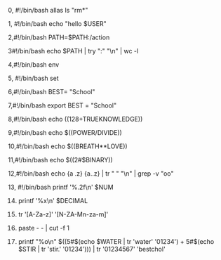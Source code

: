 0, #!/bin/bash
allas ls "rm*"

1, #!/bin/bash
echo "hello  $USER"

2,#!/bin/bash
PATH=$PATH:/action 

3#!/bin/bash 
echo  $PATH | try ":"  "\n" | wc -l
 
4,#!/bin/bash
env

5, #!/bin/bash 
set

6,#!/bin/bash
BEST= "School"

7,#!/bin/bash
export BEST = "School"

8,#!/bin/bash
echo $((128+$TRUEKNOWLEDGE))

9,#!/bin/bash
echo $((POWER/DIVIDE))

10,#!/bin/bash
echo $((BREATH**LOVE))

11,#!/bin/bash
echo $((2#$BINARY))

12,#!/bin/bash 
echo {a .z} {a..z} | tr  " " "\n" | grep  -v "oo"

13, #!/bin/bash
printf '%.2f\n'  $NUM

14. printf '%x\n' $DECIMAL

15. tr '[A-Za-z]' '[N-ZA-Mn-za-m]'

16. paste - - | cut -f 1

17. printf "%o\n" $((5#$(echo $WATER | tr 'water' '01234') + 5#$(echo $STIR | tr 'stir.' '01234'))) | tr '01234567' 'bestchol'
